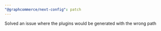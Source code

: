 ```yaml
---
"@graphcommerce/next-config": patch
---
```


Solved an issue where the plugins would be generated with the wrong path
